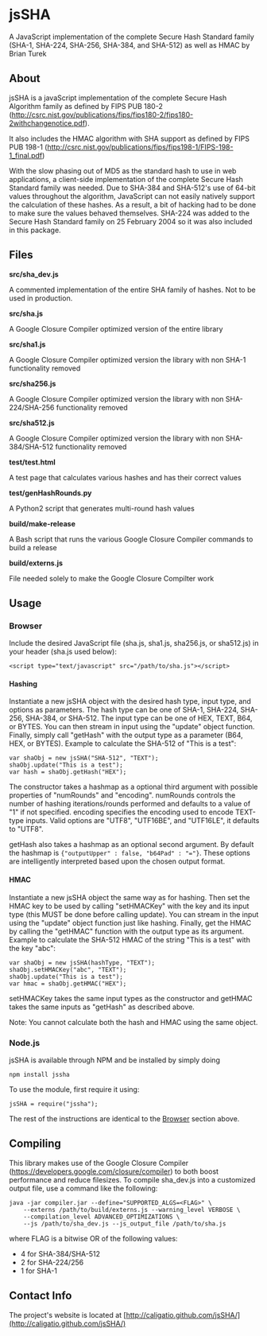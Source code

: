 # jsSHA
A JavaScript implementation of the complete Secure Hash Standard family
	(SHA-1, SHA-224, SHA-256, SHA-384, and SHA-512) as well as HMAC by
	Brian Turek

## About
jsSHA is a javaScript implementation of the complete Secure Hash Algorithm
family as defined by FIPS PUB 180-2
(http://csrc.nist.gov/publications/fips/fips180-2/fips180-2withchangenotice.pdf).

It also includes the HMAC algorithm with SHA support as defined by FIPS PUB 198-1
(http://csrc.nist.gov/publications/fips/fips198-1/FIPS-198-1_final.pdf)

With the slow phasing out of MD5 as the standard hash to use in web
applications, a client-side implementation of the complete Secure Hash Standard
family was needed.  Due to SHA-384 and SHA-512's use of 64-bit values throughout
the algorithm, JavaScript can not easily natively support the calculation of
these hashes.  As a result, a bit of hacking had to be done to make sure the
values behaved themselves. SHA-224 was added to the Secure Hash Standard family
on 25 February 2004 so it was also included in this package.

## Files
**src/sha_dev.js**

A commented implementation of the entire SHA family of hashes. Not to be used
in production.

**src/sha.js**

A Google Closure Compiler optimized version of the entire library

**src/sha1.js**

A Google Closure Compiler optimized version the library with non SHA-1
functionality removed

**src/sha256.js**

A Google Closure Compiler optimized version the library with non SHA-224/SHA-256
functionality removed

**src/sha512.js**

A Google Closure Compiler optimized version the library with non SHA-384/SHA-512
functionality removed

**test/test.html**

A test page that calculates various hashes and has their correct values

**test/genHashRounds.py**

A Python2 script that generates multi-round hash values

**build/make-release**

A Bash script that runs the various Google Closure Compiler commands to build
a release

**build/externs.js**

File needed solely to make the Google Closure Compilter work

## Usage

### Browser
Include the desired JavaScript file (sha.js, sha1.js, sha256.js, or sha512.js)
in your header (sha.js used below):

	<script type="text/javascript" src="/path/to/sha.js"></script>

#### Hashing
Instantiate a new jsSHA object with the desired hash type, input type, and
options as parameters.  The hash type can be one of SHA-1, SHA-224, SHA-256,
SHA-384, or SHA-512.  The input type can be one of HEX, TEXT, B64, or BYTES.
You can then stream in input using the "update" object function.  Finally,
simply call "getHash" with the output type as a parameter (B64, HEX, or BYTES).
Example to calculate the SHA-512 of "This is a test":

	var shaObj = new jsSHA("SHA-512", "TEXT");
	shaObj.update("This is a test");
	var hash = shaObj.getHash("HEX");

The constructor takes a hashmap as a optional third argument with possible
properties of "numRounds" and "encoding".  numRounds controls the number of
hashing iterations/rounds performed and defaults to a value of "1" if not
specified. encoding specifies the encoding used to encode TEXT-type inputs.
Valid options are "UTF8", "UTF16BE", and "UTF16LE", it defaults to "UTF8".

getHash also takes a hashmap as an optional second argument.  By default the
hashmap is `{"outputUpper" : false, "b64Pad" : "="}`.  These options are
intelligently interpreted based upon the chosen output format.

#### HMAC
Instantiate a new jsSHA object the same way as for hashing.  Then set the HMAC
key to be used by calling "setHMACKey" with the key and its input type (this
MUST be done before calling update).  You can stream in the input using the
"update" object function just like hashing.  Finally, get the HMAC by calling
the "getHMAC" function with the output type as its argument.  Example to
calculate the SHA-512 HMAC of the string "This is a test" with the key "abc":

	var shaObj = new jsSHA(hashType, "TEXT");
	shaObj.setHMACKey("abc", "TEXT");
	shaObj.update("This is a test");
	var hmac = shaObj.getHMAC("HEX");

setHMACKey takes the same input types as the constructor and getHMAC takes the
same inputs as "getHash" as described above.

Note: You cannot calculate both the hash and HMAC using the same object.

### Node.js
jsSHA is available through NPM and be installed by simply doing

	npm install jssha
To use the module, first require it using:

	jsSHA = require("jssha");

The rest of the instructions are identical to the [Browser](#browser) section above.

## Compiling
This library makes use of the Google Closure Compiler
(https://developers.google.com/closure/compiler) to both boost performance
and reduce filesizes.  To compile sha_dev.js into a customized output file, use
a command like the following:

	java -jar compiler.jar --define="SUPPORTED_ALGS=<FLAG>" \
		--externs /path/to/build/externs.js --warning_level VERBOSE \
		--compilation_level ADVANCED_OPTIMIZATIONS \
		--js /path/to/sha_dev.js --js_output_file /path/to/sha.js

where FLAG is a bitwise OR of the following values:

* 4 for SHA-384/SHA-512
* 2 for SHA-224/256
* 1 for SHA-1

## Contact Info
The project's website is located at [http://caligatio.github.com/jsSHA/](http://caligatio.github.com/jsSHA/)
